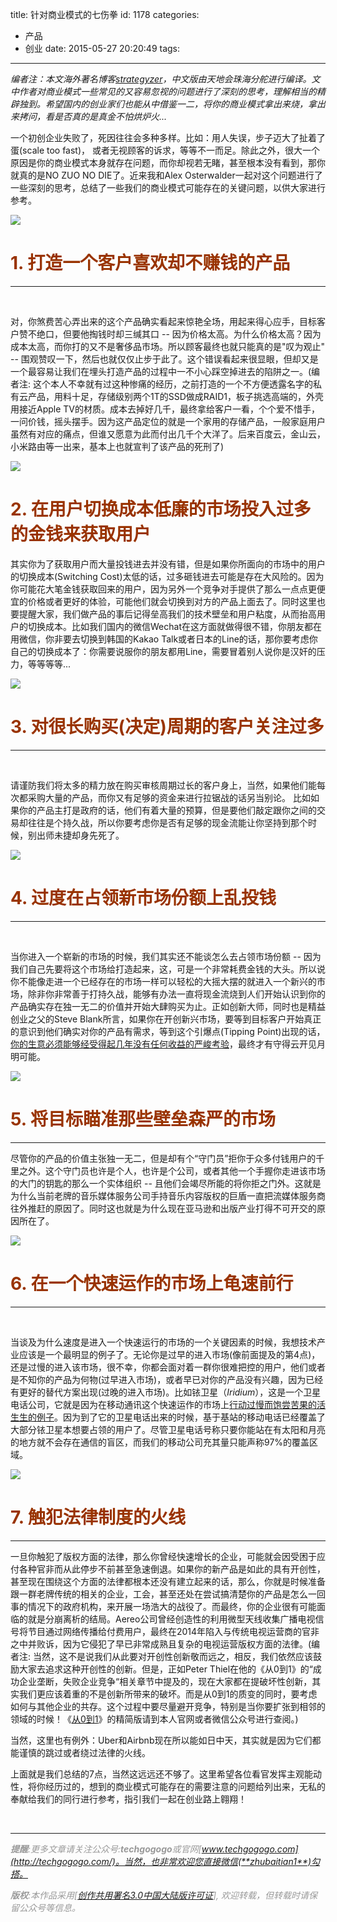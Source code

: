 title: 针对商业模式的七伤拳
id: 1178
categories:
  - 产品
  - 创业
date: 2015-05-27 20:20:49
tags:
---
_编者注：本文海外著名博客[strategyzer](http://blog.strategyzer.com/posts/2015/5/26/7-ways-to-tank-your-business-model)，中文版由天地会珠海分舵进行编译。文中作者对商业模式一些常见的又容易忽视的问题进行了深刻的思考，理解相当的精辟独到。希望国内的创业家们也能从中借鉴一二，将你的商业模式拿出来烧，拿出来拷问，看是否真的是真金不怕烘炉火..._

一个初创企业失败了，死因往往会多种多样。比如：用人失误，步子迈大了扯着了蛋(scale too fast)， 或者无视顾客的诉求，等等不一而足。除此之外，很大一个原因是你的商业模式本身就存在问题，而你却视若无睹，甚至根本没有看到，那你就真的是NO ZUO NO DIE了。近来我和Alex Osterwalder一起对这个问题进行了一些深刻的思考，总结了一些我们的商业模式可能存在的关键问题，以供大家进行参考。

![](http://img3.cache.netease.com/tech/2015/5/27/201505270916096303e_550.jpg)

# <span style="color: #993300;">**1\. 打造一个客户喜欢却不赚钱的产品**</span>

* * *

&nbsp;

对，你煞费苦心弄出来的这个产品确实看起来惊艳全场，用起来得心应手，目标客户赞不绝口，但要他掏钱时却三缄其口 -- 因为价格太高。为什么价格太高？因为成本太高，而你打的又不是奢侈品市场。所以顾客最终也就只能真的是"叹为观止" -- 围观赞叹一下，然后也就仅仅止步于此了。这个错误看起来很显眼，但却又是一个最容易让我们在埋头打造产品的过程中一不小心踩空掉进去的陷阱之一。(编者注: 这个本人不幸就有过这种惨痛的经历，之前打造的一个不方便透露名字的私有云产品，用料十足，存储级别两个1T的SSD做成RAID1，板子挑选高端的，外壳用接近Apple TV的材质。成本去掉好几千，最终拿给客户一看，个个爱不惜手，一问价钱，摇头摆手。因为这产品定位的就是一个家用的存储产品，一般家庭用户虽然有对应的痛点，但谁又愿意为此而付出几千个大洋了。后来百度云，金山云，小米路由等一出来，基本上也就宣判了该产品的死刑了)

![](http://img6.cache.netease.com/tech/2015/5/27/2015052709161143d29_550.jpg)

# <span style="color: #993300;">**2\. 在用户切换成本低廉的市场投入过多的金钱来获取用户**</span>

其实你为了获取用户而大量投钱进去并没有错，但是如果你所面向的市场中的用户的切换成本(Switching Cost)太低的话，过多砸钱进去可能是存在大风险的。因为你可能花大笔金钱获取回来的用户，因为另外一个竞争对手提供了那么一点点更便宜的价格或者更好的体验，可能他们就会切换到对方的产品上面去了。同时这里也要提醒大家，我们做产品的事后记得垒高我们的技术壁垒和用户粘度，从而抬高用户的切换成本。比如我们国内的微信Wechat在这方面就做得很不错，你朋友都在用微信，你非要去切换到韩国的Kakao Talk或者日本的Line的话，那你要考虑你自己的切换成本了：你需要说服你的朋友都用Line，需要冒着别人说你是汉奸的压力，等等等等...

![](http://img3.cache.netease.com/tech/2015/5/27/2015052709161364633_550.jpg)

# <span style="color: #993300;">**3\. 对很长购买(决定)周期的客户关注过多**</span>

* * *

&nbsp;

请谨防我们将太多的精力放在购买审核周期过长的客户身上，当然，如果他们能每次都采购大量的产品，而你又有足够的资金来进行拉锯战的话另当别论。 比如如果你的产品主打是政府的话，他们有着大量的预算，但是要他们敲定跟你之间的交易却往往是个持久战，所以你要考虑你是否有足够的现金流能让你坚持到那个时候，别出师未捷却身先死了。

![](http://img3.cache.netease.com/tech/2015/5/27/20150527091615b3008_550.jpg)

# <span style="color: #993300;">**4\. 过度在占领新市场份额上乱投钱**</span>

* * *

&nbsp;

当你进入一个崭新的市场的时候，我们其实还不能谈怎么去占领市场份额 -- 因为我们自己先要将这个市场给打造起来，这，可是一个非常耗费金钱的大头。所以说你不能像走进一个已经存在的市场一样可以轻松的大摇大摆的就进入一个新兴的市场，除非你非常善于打持久战，能够有办法一直将现金流烧到人们开始认识到你的产品确实存在独一无二的价值并开始大肆购买为止。正如创新大师，同时也是精益创业之父的Steve Blank所言，如果你在开创新兴市场，要等到目标客户开始真正的意识到他们确实对你的产品有需求，等到这个引爆点(Tipping Point)出现的话，[你的生意必须能够经受得起几年没有任何收益的严峻考验](http://steveblank.com/category/market-types/)，最终才有守得云开见月明可能。

![](http://img1.cache.netease.com/tech/2015/5/27/201505270916173a69a_550.jpg)

# <span style="color: #993300;">**5\. 将目标瞄准那些壁垒森严的市场**</span>

* * *

尽管你的产品的价值主张独一无二，但是却有个“守门员”拒你于众多付钱用户的千里之外。这个守门员也许是个人，也许是个公司，或者其他一个手握你走进该市场的大门的钥匙的那么一个实体组织 -- 且他们会竭尽所能的将你拒之门外。这就是为什么当前老牌的音乐媒体服务公司手持音乐内容版权的巨盾一直把流媒体服务商往外推赶的原因了。同时这也就是为什么现在亚马逊和出版产业打得不可开交的原因所在了。

![](http://img1.cache.netease.com/tech/2015/5/27/20150527091619b256d_550.jpg)

# <span style="color: #993300;">**6\. 在一个快速运作的市场上龟速前行**</span>

* * *

&nbsp;

当谈及为什么速度是进入一个快速运行的市场的一个关键因素的时候，我想技术产业应该是一个最明显的例子了。无论你是过早的进入市场(像前面提及的第4点)，还是过慢的进入该市场，很不幸，你都会面对着一群你很难把控的用户，他们或者是不知你的产品为何物(过早进入市场)，或者早已对你的产品没有兴趣，因为已经有更好的替代方案出现(过晚的进入市场)。比如铱卫星（_Iridium_），这是一个卫星电话公司，它就是因为在移动通讯这个快速运作的市场上[行动过慢而饱尝苦果的活生生的例子](http://content.time.com/time/specials/packages/article/0,28804,1898610_1898625_1898640,00.html)。因为到了它的卫星电话出来的时候，基于基站的移动电话已经覆盖了大部分铱卫星本想要占领的用户了。尽管卫星电话号称只要你能站在有太阳和月亮的地方就不会存在通信的盲区，而我们的移动公司充其量只能声称97%的覆盖区域。

![](http://img6.cache.netease.com/tech/2015/5/27/201505270916228c6e8_550.jpg)

# <span style="color: #993300;">**7\. 触犯法律制度的火线**</span>

* * *

一旦你触犯了版权方面的法律，那么你曾经快速增长的企业，可能就会因受困于应付各种官非而从此停步不前甚至急速倒退。如果你的新产品是如此的具有开创性，甚至现在围绕这个方面的法律都根本还没有建立起来的话，那么，你就是时候准备跟一群老牌传统的相关的企业，工会，甚至还处在尝试搞清楚你的产品是怎么一回事的情况下的政府机构，来开展一场浩大的战役了。而最终，你的企业很有可能面临的就是分崩离析的结局。Aereo公司曾经创造性的利用微型天线收集广播电视信号将节目通过网络传播给付费用户，最终在2014年陷入与传统电视运营商的官非之中并败诉，因为它侵犯了早已非常成熟且复杂的电视运营版权方面的法律。(编者注: 当然，这不是说我们从此要对开创性创新敬而远之，相反，我们依然应该鼓励大家去追求这种开创性的创新。但是，正如Peter Thiel在他的《从0到1》的“成功企业垄断，失败企业竞争“相关章节中提及的，现在大家都在提破坏性创新，其实我们更应该着重的不是创新所带来的破坏。而是从0到1的质变的同时，要考虑如何与其他企业的共存。这个过程中要尽量避开竞争，特别是当你要扩张到相邻的领域的时候！《[从0到1](http://techgogogo.com/2015/03/%E5%88%9B%E4%B8%9A%E5%9C%A3%E7%BB%8F%E3%80%8A%E4%BB%8E0%E5%88%B01%E3%80%8B%E8%AF%BB%E4%B9%A6%E7%AC%94%E8%AE%B0%E7%B2%BE%E7%AE%80%E7%89%88%E9%A6%96%E5%8F%91%E8%99%8E%E5%97%85%E4%BB%8A%E6%97%A5/)》的精简版请到本人官网或者微信公众号进行查阅。)

当然，这里也有例外：Uber和Airbnb现在所以能如日中天，其实就是因为它们都能谨慎的跳过或者绕过法律的火线。

上面就是我们总结的7点，当然这远远还不够了。这里希望各位看官发挥主观能动性，将你经历过的，想到的商业模式可能存在的需要注意的问题给列出来，无私的奉献给我们的同行进行参考，指引我们一起在创业路上翱翔！

&nbsp;

* * *

_<span style="color: #999999;">**提醒**:更多文章请关注公众号:**techgogogo**或官网[www.techgogogo.com](http://techgogogo.com/)。当然，也非常欢迎您直接微信(**zhubaitian1**)勾搭。</span>_

_<span style="color: #999999;">**版权**:本作品采用[[创作共用署名3.0中国大陆版许可证](http://creativecommons.org/licenses/by/3.0/cn/)], 欢迎转载，但转载时请保留公众号等信息。</span>_

&nbsp;